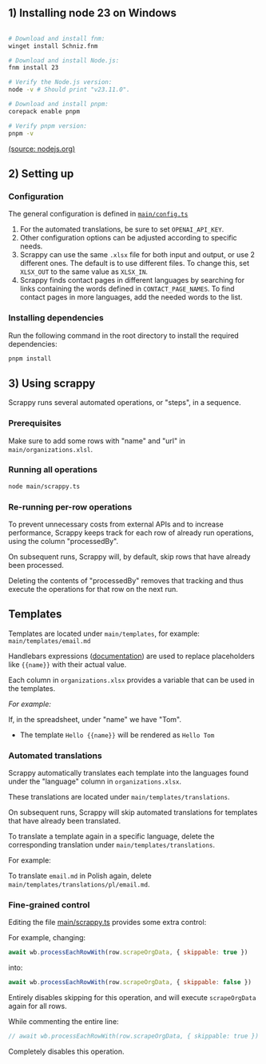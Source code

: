 ## 1) Installing node 23 on Windows

```sh

# Download and install fnm:
winget install Schniz.fnm

# Download and install Node.js:
fnm install 23

# Verify the Node.js version:
node -v # Should print "v23.11.0".

# Download and install pnpm:
corepack enable pnpm

# Verify pnpm version:
pnpm -v
```

[(source: nodejs.org)](https://nodejs.org/en/download)

## 2) Setting up

### Configuration

The general configuration is defined in [`main/config.ts`](https://github.com/danielres/scrappy/blob/main/main/config.ts)

1. For the automated translations, be sure to set `OPENAI_API_KEY`.
2. Other configuration options can be adjusted according to specific needs.
3. Scrappy can use the same `.xlsx` file for both input and output, or use 2 different ones. The default is to use different files. To change this, set `XLSX_OUT` to the same value as `XLSX_IN`.
4. Scrappy finds contact pages in different languages by searching for links containing the words defined in `CONTACT_PAGE_NAMES`. To find contact pages in more languages, add the needed words to the list.

### Installing dependencies

Run the following command in the root directory to install the required dependencies:

```sh
pnpm install
```

## 3) Using scrappy

Scrappy runs several automated operations, or "steps", in a sequence.

### Prerequisites

Make sure to add some rows with "name" and "url" in `main/organizations.xlsl`.

### Running all operations

```sh
node main/scrappy.ts
```

### Re-running per-row operations

To prevent unnecessary costs from external APIs and to increase performance, Scrappy keeps track for each row of already run operations, using the column "processedBy".

On subsequent runs, Scrappy will, by default, skip rows that have already been processed.

Deleting the contents of "processedBy" removes that tracking and thus execute the operations for that row on the next run.

## Templates

Templates are located under `main/templates`, for example: `main/templates/email.md`

Handlebars expressions ([documentation](https://handlebarsjs.com/guide/expressions.html)) are used to replace placeholders like `{{name}}` with their actual value.

Each column in `organizations.xlsx` provides a variable that can be used in the templates.

_For example:_

If, in the spreadsheet, under "name" we have "Tom".

- The template `Hello {{name}}` will be rendered as `Hello Tom`

### Automated translations

Scrappy automatically translates each template into the languages found under the "language" column in `organizations.xlsx`.

These translations are located under `main/templates/translations`.

On subsequent runs, Scrappy will skip automated translations for templates that have already been translated.

To translate a template again in a specific language, delete the corresponding translation under `main/templates/translations`.

For example:

To translate `email.md` in Polish again, delete `main/templates/translations/pl/email.md`.

### Fine-grained control

Editing the file [main/scrappy.ts](https://github.com/danielres/scrappy/blob/main/main/scrappy.ts) provides some extra control:

For example, changing:

```js
await wb.processEachRowWith(row.scrapeOrgData, { skippable: true })
```

into:

```js
await wb.processEachRowWith(row.scrapeOrgData, { skippable: false })
```

Entirely disables skipping for this operation, and will execute `scrapeOrgData` again for all rows.

While commenting the entire line:

```js
// await wb.processEachRowWith(row.scrapeOrgData, { skippable: true })
```

Completely disables this operation.
